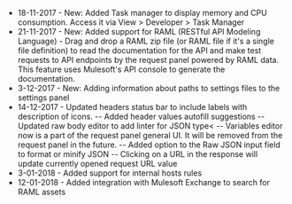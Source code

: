 - 18-11-2017 - New: Added Task manager to display memory and CPU consumption. Access it via View > Developer > Task Manager
- 21-11-2017 - New: Added support for RAML (RESTful API Modeling Language) - Drag and drop a RAML zip file (or RAML file if it's a single file definition) to read the documentation for the API and make test requests to API endpoints by the request panel powered by RAML data. This feature uses Mulesoft's API console to generate the documentation.
- 3-12-2017 - New: Adding information about paths to settings files to the settings panel
- 14-12-2017 - Updated headers status bar to include labels with description of icons.
-- Added header values autofill suggestions
-- Updated raw body editor to add linter for JSON type<
-- Variables editor now is a part of the request panel general UI. It will be removed from the request panel in the future.
-- Added option to the Raw JSON input field to format or minify JSON
-- Clicking on a URL in the response will update currently opened request URL value
- 3-01-2018 - Added support for internal hosts rules
- 12-01-2018 - Added integration with Mulesoft Exchange to search for RAML assets
